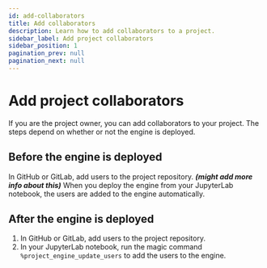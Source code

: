 ```yaml
---
id: add-collaborators
title: Add collaborators
description: Learn how to add collaborators to a project.
sidebar_label: Add project collaborators
sidebar_position: 1
pagination_prev: null
pagination_next: null
---
```


# Add project collaborators

If you are the project owner, you can add collaborators to your project. The steps depend on whether or not the engine is deployed.


## Before the engine is deployed

In GitHub or GitLab, add users to the project repository. ***(might add more info about this)*** When you deploy the engine from your JupyterLab notebook, the users are added to the engine automatically.


## After the engine is deployed

1. In GitHub or GitLab, add users to the project repository.<br/>
2. In your JupyterLab notebook, run the magic command `%project_engine_update_users` to add the users to the engine.

